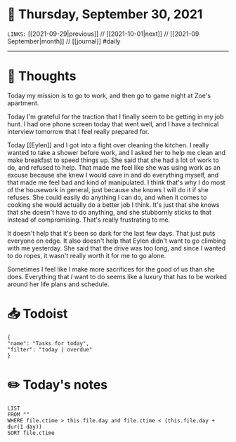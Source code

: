 # 📅 Thursday, September 30, 2021
`LINKS:` [[2021-09-29|previous]] // [[2021-10-01|next]] // [[2021-09 September|month]] // [[journal]] 
#daily

---
# 💭 Thoughts
Today my mission is to go to work, and then go to game night at Zoe's apartment. 

Today I'm grateful for the traction that I finally seem to be getting in my job hunt. I had one phone screen today that went well, and I have a technical interview tomorrow that I feel really prepared for. 

Today [[Eylen]] and I got into a fight over cleaning the kitchen. I really wanted to take a shower before work, and I asked her to help me clean and make breakfast to speed things up. She said that she had a lot of work to do, and refused to help. That made me feel like she was using work as an excuse because she knew I would cave in and do everything myself, and that made me feel bad and kind of manipulated. I think that's why I do most of the housework in general, just because she knows I will do it if she refuses. She could easily do anything I can do, and when it comes to cooking she would actually do a better job I think. It's just that she knows that she doesn't have to do anything, and she stubbornly sticks to that instead of compromising. That's really frustrating to me. 

It doesn't help that it's been so dark for the last few days. That just puts everyone on edge. It also doesn't help that Eylen didn't want to go climbing with me yesterday. She said that the drive was too long, and since I wanted to do ropes, it wasn't really worth it for me to go alone. 

Sometimes I feel like I make more sacrifices for the good of us than she does. Everything that *I* want to do seems like a luxury that has to be worked around her life plans and schedule. 

# 📥 Todoist
```todoist
{
"name": "Tasks for today",
"filter": "today | overdue"
}
```

# ✏️ Today's notes
```dataview
LIST 
FROM ""
WHERE file.ctime > this.file.day and file.ctime < (this.file.day + dur(1 day))
SORT file.ctime
```
